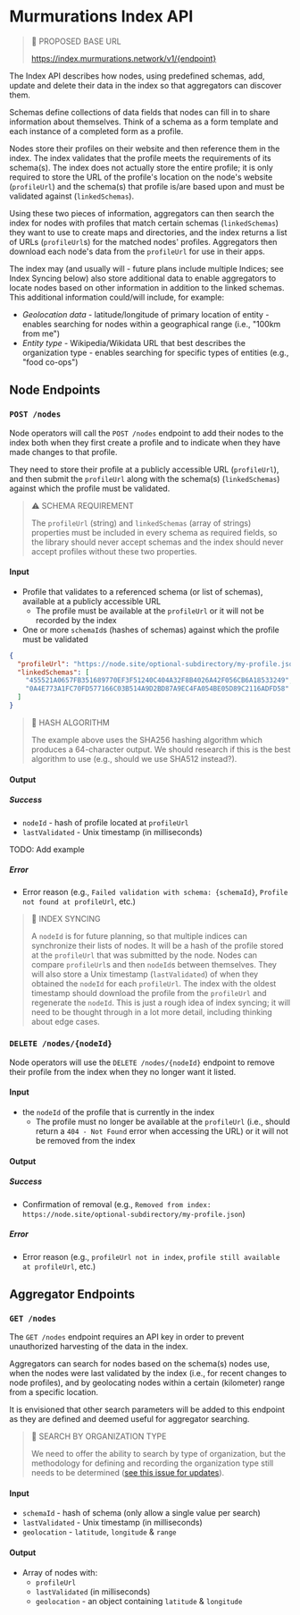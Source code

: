 # Murmurations Index API

> :construction: PROPOSED BASE URL
>
> https://index.murmurations.network/v1/{endpoint}

The Index API describes how nodes, using predefined schemas, add, update and delete their data in the index so that aggregators can discover them.

Schemas define collections of data fields that nodes can fill in to share information about themselves. Think of a schema as a form template and each instance of a completed form as a profile.

Nodes store their profiles on their website and then reference them in the index. The index validates that the profile meets the requirements of its schema(s). The index does not actually store the entire profile; it is only required to store the URL of the profile's location on the node's website (`profileUrl`) and the schema(s) that profile is/are based upon and must be validated against (`linkedSchemas`).

Using these two pieces of information, aggregators can then search the index for nodes with profiles that match certain schemas (`linkedSchemas`) they want to use to create maps and directories, and the index returns a list of URLs (`profileUrl`s) for the matched nodes' profiles. Aggregators then download each node's data from the `profileUrl` for use in their apps.

The index may (and usually will - future plans include multiple Indices; see Index Syncing below) also store additional data to enable aggregators to locate nodes based on other information in addition to the linked schemas. This additional information could/will include, for example:

- _Geolocation data_ - latitude/longitude of primary location of entity - enables searching for nodes within a geographical range (i.e., "100km from me")
- _Entity type_ - Wikipedia/Wikidata URL that best describes the organization type - enables searching for specific types of entities (e.g., "food co-ops")

## Node Endpoints

### `POST /nodes`

Node operators will call the `POST /nodes` endpoint to add their nodes to the index both when they first create a profile and to indicate when they have made changes to that profile.

They need to store their profile at a publicly accessible URL (`profileUrl`), and then submit the `profileUrl` along with the schema(s) (`linkedSchemas`) against which the profile must be validated.

> :warning: SCHEMA REQUIREMENT
>
> The `profileUrl` (string) and `linkedSchemas` (array of strings) properties must be included in every schema as required fields, so the library should never accept schemas and the index should never accept profiles without these two properties.

#### Input

- Profile that validates to a referenced schema (or list of schemas), available at a publicly accessible URL
    - The profile must be available at the `profileUrl` or it will not be recorded by the index
- One or more `schemaId`s (hashes of schemas) against which the profile must be validated

```json
{
  "profileUrl": "https://node.site/optional-subdirectory/my-profile.json",
  "linkedSchemas": [
    "455521A0657FB351689770EF3F51240C404A32F8B4026A42F056CB6A18533249",
    "0A4E773A1FC70FD577166C03B514A9D2BD87A9EC4FA054BE05D89C2116ADFD58"
  ]
}
```

> :construction: HASH ALGORITHM
>
> The example above uses the SHA256 hashing algorithm which produces a 64-character output. We should research if this is the best algorithm to use (e.g., should we use SHA512 instead?).

#### Output

##### Success

- `nodeId` - hash of profile located at `profileUrl`
- `lastValidated` - Unix timestamp (in milliseconds)

TODO: Add example

##### Error
- Error reason (e.g., `Failed validation with schema: {schemaId}`, `Profile not found at profileUrl`, etc.)

> :construction: INDEX SYNCING
>
> A `nodeId` is for future planning, so that multiple indices can synchronize their lists of nodes. It will be a hash of the profile stored at the `profileUrl` that was submitted by the node. Nodes can compare `profileUrl`s and then `nodeId`s between themselves. They will also store a Unix timestamp (`lastValidated`) of when they obtained the `nodeId` for each `profileUrl`. The index with the oldest timestamp should download the profile from the `profileUrl` and regenerate the `nodeId`. This is just a rough idea of index syncing; it will need to be thought through in a lot more detail, including thinking about edge cases.
> 

### `DELETE /nodes/{nodeId}`

Node operators will use the `DELETE /nodes/{nodeId}` endpoint to remove their profile from the index when they no longer want it listed.

#### Input

- the `nodeId` of the profile that is currently in the index
    - The profile must no longer be available at the `profileUrl` (i.e., should return a `404 - Not Found` error when accessing the URL) or it will not be removed from the index

#### Output

##### Success

- Confirmation of removal (e.g., `Removed from index: https://node.site/optional-subdirectory/my-profile.json`)

##### Error
- Error reason (e.g., `profileUrl not in index`, `profile still available at profileUrl`, etc.)

## Aggregator Endpoints

### `GET /nodes`

The `GET /nodes` endpoint requires an API key in order to prevent unauthorized harvesting of the data in the index.

Aggregators can search for nodes based on the schema(s) nodes use, when the nodes were last validated by the index (i.e., for recent changes to node profiles), and by geolocating nodes within a certain (kilometer) range from a specific location.

It is envisioned that other search parameters will be added to this endpoint as they are defined and deemed useful for aggregator searching.

> :construction: SEARCH BY ORGANIZATION TYPE
>
> We need to offer the ability to search by type of organization, but the methodology for defining and recording the organization type still needs to be determined ([see this issue for updates](https://github.com/MurmurationsNetwork/MurmurationsProtocol/issues/6)).

#### Input

- `schemaId` - hash of schema (only allow a single value per search)
- `lastValidated` - Unix timestamp (in milliseconds)
- `geolocation` - `latitude`, `longitude` & `range`

#### Output

- Array of nodes with:
    - `profileUrl`
    - `lastValidated` (in milliseconds)
    - `geolocation` - an object containing `latitude` & `longitude`
